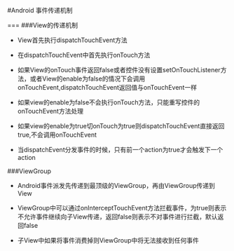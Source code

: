 #Android 事件传递机制

===
###View的传递机制
+ View首先执行dispatchTouchEvent方法

+ 在dispatchTouchEvent中首先执行onTouch方法

+ 如果View的onTouch事件返回false或者控件没有设置setOnTouchListener方法，或者View的enable为false的情况下会调用onTouchEvent,dispatchTouchEvent返回值与onTouchEvent一样

+ 如果view的enable为false不会执行onTouch方法，只能重写控件的onTouchEvent方法处理

+ 如果view的enable为true切onTouch为true则dispatchTouchEvent直接返回true,不会调用onTouchEvent

+ 当dispatchEvent分发事件的时候，只有前一个action为true才会触发下一个action

###ViewGroup
+ Android事件派发先传递到最顶级的ViewGroup，再由ViewGroup传递到View

+ ViewGroup中可以通过onInterceptTouchEvent方法拦截事件，为true则表示不允许事件继续向子View传递，返回false则表示不对事件进行拦截，默认返回false

+ 子View中如果将事件消费掉则ViewGroup中将无法接收到任何事件
